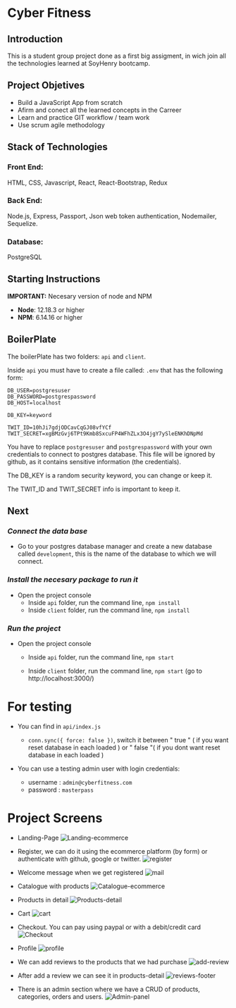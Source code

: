 # Cyber Fitness

## Introduction

This is a student group project done as a first big assigment, in wich join all the technologies learned at SoyHenry bootcamp.


## Project Objetives

- Build a JavaScript App from scratch
- Afirm and conect all the learned concepts in the Carreer 
- Learn and practice GIT workflow / team work
- Use scrum agile methodology

## Stack of Technologies

### Front End:
HTML, CSS, Javascript, React, React-Bootstrap, Redux

### Back End:
Node.js, Express, Passport, Json web token authentication, Nodemailer, Sequelize.

### Database:
PostgreSQL

## **Starting Instructions** 

__IMPORTANT:__ Necesary version of node and NPM 

 * __Node__: 12.18.3 or higher
 * __NPM__: 6.14.16 or higher

 
## BoilerPlate

The boilerPlate has two folders: `api` and `client`.

Inside `api` you must have to create a file called: `.env` 
that has the following form: 

```
DB_USER=postgresuser
DB_PASSWORD=postgrespassword
DB_HOST=localhost

DB_KEY=keyword

TWIT_ID=10hJi7gdjODCavCqGJ08vfYCf
TWIT_SECRET=xgBMzGvj6TPt9Kmb8SxcuFP4WFhZLx3O4jgY7ySleENKhDNpMd
```

You have to replace `postgresuser` and `postgrespassword` with your own credentials to connect to postgres database. This file will be ignored by github, as it contains sensitive information (the credentials).

The DB_KEY is a random security keyword, you can change or keep it.  

The TWIT_ID and TWIT_SECRET info is important to keep it. 

## Next 
### _Connect the data base_

 - Go to your postgres database manager and create a new   database called `development`, this is the name of the database to which we will connect.

### _Install the necesary package to run it_

- Open the project console
    + Inside `api` folder, run the command line, `npm install`
    + Inside `client` folder, run the command line, `npm install` 

### _Run the project_

- Open the project console
    + Inside `api` folder, run the command line, `npm start`
        
    + Inside `client` folder, run the command line, `npm start` (go to http://localhost:3000/) 

# For testing

- You can find in `api/index.js`
    + `conn.sync({ force: false })`, switch it between " true " ( if you want reset database in each loaded ) or " false "( if you dont want reset database in each loaded ) 

- You can use a testing admin user with login credentials:
    + username : `admin@cyberfitness.com`
    + password : `masterpass`


# Project Screens 

- Landing-Page
![Landing-ecommerce](https://user-images.githubusercontent.com/66705822/99189972-c6b4e200-2742-11eb-89c1-399e42481fd1.png)

- Register, we can do it using the ecommerce platform (by form) or authenticate with github, google or twitter.
![register](https://user-images.githubusercontent.com/66705822/99189999-e5b37400-2742-11eb-8dbd-dd80f80039e8.png)

 - Welcome message when we get registered
![mail](https://user-images.githubusercontent.com/66705822/99190023-01b71580-2743-11eb-80fc-66901ab019d8.png)

 - Catalogue with products
![Catalogue-ecommerce](https://user-images.githubusercontent.com/66705822/99189993-db917580-2742-11eb-83df-dab0391da063.png)

 - Products in detail
![Products-detail](https://user-images.githubusercontent.com/66705822/99190009-f8c64400-2742-11eb-84f9-682887512d27.png)

 - Cart
![cart](https://user-images.githubusercontent.com/66705822/99190035-0d0a4100-2743-11eb-8a89-d1a00ffd13ca.png)

- Checkout. You can pay using paypal or with a debit/credit card
![Checkout](https://user-images.githubusercontent.com/66705822/99190228-2790ea00-2744-11eb-82d8-8663ba6dfc9b.png)

- Profile
![profile](https://user-images.githubusercontent.com/66718960/99322129-103e2380-284e-11eb-8d1d-9e1bf4365633.JPG) 

 - We can add reviews to the products that we had purchase
![add-review](https://user-images.githubusercontent.com/66705822/99190564-f31e2d80-2745-11eb-80d8-e53ae7cc1ab2.png)

 - After add a review we can see it in products-detail
![reviews-footer](https://user-images.githubusercontent.com/66705822/99190568-f74a4b00-2745-11eb-92db-e8ff50a8e951.png)

- There is an admin section where we have a CRUD of products, categories, orders and users.
![Admin-panel](https://user-images.githubusercontent.com/66705822/99190252-47281280-2744-11eb-92bb-210656defceb.png)
